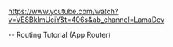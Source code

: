 https://www.youtube.com/watch?v=VE8BkImUciY&t=406s&ab_channel=LamaDev

-- Routing Tutorial (App Router)
